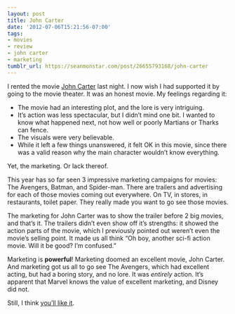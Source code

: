 ```yaml
---
layout: post
title: John Carter
date: '2012-07-06T15:21:56-07:00'
tags:
- movies
- review
- john carter
- marketing
tumblr_url: https://seanmonstar.com/post/26655793168/john-carter
---
```

I rented the movie [John Carter](http://en.wikipedia.org/wiki/John_Carter_%28film%29) last night. I now wish I had supported it by going to the movie theater. It was an honest movie. My feelings regarding it:

- The movie had an interesting plot, and the lore is very intriguing.
- It’s action was less spectacular, but I didn’t mind one bit. I wanted to know what happened next, not how well or poorly Martians or Tharks can fence.
- The visuals were very believable.
- While it left a few things unanswered, it felt OK in this movie, since there was a valid reason why the main character wouldn’t know everything.

Yet, the marketing. Or lack thereof.

This year has so far seen 3 impressive marketing campaigns for movies: The Avengers, Batman, and Spider-man. There are trailers and advertising for each of those movies coming out everywhere. On TV, in stores, in restaurants, toilet paper. They really made you want to go see those movies.

The marketing for John Carter was to show the trailer before 2 big movies, and that’s it. The trailers didn’t even show off it’s strengths: it showed the action parts of the movie, which I previously pointed out weren’t even the movie’s selling point. It made us all think “Oh boy, another sci-fi action movie. Will it be good? I’m confused.”

Marketing is **powerful**! Marketing doomed an excellent movie, John Carter. And marketing got us all to go see The Avengers, which had excellent acting, but had a boring story, and no lore. It was _entirely_ action. It’s apparent that Marvel knows the value of excellent marketing, and Disney did not.

Still, I think [you’ll like it](http://www.amazon.com/John-Carter/dp/B0088RQ4X4/?tag=seanmonstar-20).

